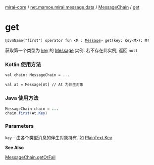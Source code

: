 [mirai-core](../../index.md) / [net.mamoe.mirai.message.data](../index.md) / [MessageChain](index.md) / [get](./get.md)

# get

`@JvmName("first") operator fun <M : `[`Message`](../-message/index.md)`> get(key: Key<M>): M?`

获取第一个类型为 [key](get.md#net.mamoe.mirai.message.data.MessageChain$get(net.mamoe.mirai.message.data.Message.Key((net.mamoe.mirai.message.data.MessageChain.get.M)))/key) 的 [Message](../-message/index.md) 实例. 若不存在此实例, 返回 `null`

### Kotlin 使用方法

```
val chain: MessageChain = ...

val at = Message[At] // At 为伴生对象
```

### Java 使用方法

``` java
MessageChain chain = ...
chain.first(At.Key)
```

### Parameters

`key` - 由各个类型消息的伴生对象持有. 如 [PlainText.Key](../-plain-text/-key/index.md)

**See Also**

[MessageChain.getOrFail](../get-or-fail.md)

